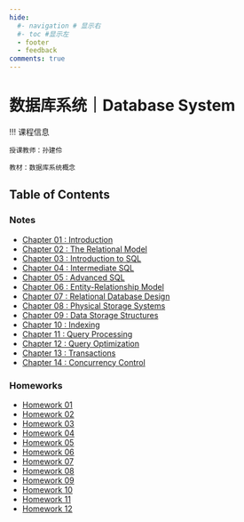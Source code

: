 ```yaml
---
hide:
  #- navigation # 显示右
  #- toc #显示左
  - footer
  - feedback
comments: true
--- 
```


# 数据库系统｜Database System

!!! 课程信息

	授课教师：孙建伶
	
	教材：数据库系统概念

## Table of Contents

### Notes

- [Chapter 01 : Introduction](Chapter%201/)
- [Chapter 02 : The Relational Model](Chapter%202/)
- [Chapter 03 : Introduction to SQL](Chapter%203/)
- [Chapter 04 : Intermediate SQL](Chapter%204/)
- [Chapter 05 : Advanced SQL](Chapter%205/)
- [Chapter 06 : Entity-Relationship Model](Chapter%206/)
- [Chapter 07 : Relational Database Design](Chapter%207/)
- [Chapter 08 : Physical Storage Systems](Chapter%208/)
- [Chapter 09 : Data Storage Structures](Chapter%209/)
- [Chapter 10 : Indexing](Chapter%2010/)
- [Chapter 11 : Query Processing](Chapter%2011/)
- [Chapter 12 : Query Optimization](Chapter%2012/)
- [Chapter 13 : Transactions](Chapter%2013/)
- [Chapter 14 : Concurrency Control](Chapter%2014/)

### Homeworks

- [Homework 01](Homework%201/)
- [Homework 02](Homework%202/)
- [Homework 03](Homework%203/)
- [Homework 04](Homework%204/)
- [Homework 05](Homework%205/)
- [Homework 06](Homework%206/)
- [Homework 07](Homework%207/)
- [Homework 08](Homework%208/)
- [Homework 09](Homework%209/)
- [Homework 10](Homework%2010/)
- [Homework 11](Homework%2011/)
- [Homework 12](Homework%2012/)


